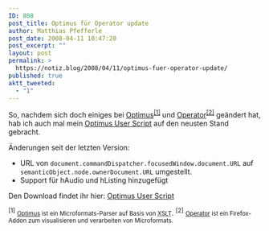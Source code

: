 ```yaml
---
ID: 808
post_title: Optimus für Operator update
author: Matthias Pfefferle
post_date: 2008-04-11 10:47:20
post_excerpt: ""
layout: post
permalink: >
  https://notiz.blog/2008/04/11/optimus-fuer-operator-update/
published: true
aktt_tweeted:
  - "1"
---
```

So, nachdem sich doch einiges bei <a href="http://notiz.blog/2008/04/10/neue-features-bei-optimus-transformer/">Optimus</a><sup><a href="#sup808-1">[1]</a></sup> und <a href="http://notiz.blog/2008/03/18/operator-09-final/">Operator</a><sup><a href="#sup808-2">[2]</a></sup> geändert hat, hab ich auch mal mein <a href="http://notiz.blog/projects/operator-user-scripts/#optimus">Optimus User Script</a> auf den neusten Stand gebracht.

Änderungen seit der letzten Version:

<ul><li>URL von <code>document.commandDispatcher.focusedWindow.document.URL</code> auf <code>semanticObject.node.ownerDocument.URL</code> umgestellt.</li>
<li>Support für hAudio und hListing hinzugefügt</li></ul>

Den Download findet ihr hier: <a href="http://notiz.blog/projects/operator-user-scripts/#optimus">Optimus User Script</a>

<sup id="sup808-1">[1]</sup> <small><a href="http://notiz.blog/2007/09/19/optimus-der-microformats-transformer/">Optimus</a> ist ein Microformats-Parser auf Basis von <abbr title="XSL Transformation">XSLT</abbr></small>.
<sup id="sup808-2">[2]</sup> <small><a href="http://notiz.blog/2007/01/03/tails-vs-operator/">Operator</a> ist ein Firefox-Addon zum visualisieren und verarbeiten von Microformats.</small>